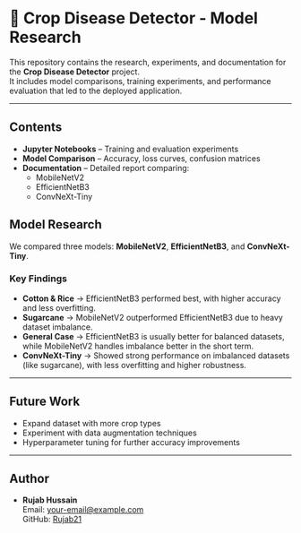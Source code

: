 # 🌱 Crop Disease Detector - Model Research

This repository contains the research, experiments, and documentation for the **Crop Disease Detector** project.  
It includes model comparisons, training experiments, and performance evaluation that led to the deployed application.

---

## Contents
- **Jupyter Notebooks** – Training and evaluation experiments  
- **Model Comparison** – Accuracy, loss curves, confusion matrices  
- **Documentation** – Detailed report comparing:
  - MobileNetV2  
  - EfficientNetB3  
  - ConvNeXt-Tiny
     
## Model Research  

We compared three models: **MobileNetV2**, **EfficientNetB3**, and **ConvNeXt-Tiny**.  

### Key Findings  
- **Cotton & Rice** → EfficientNetB3 performed best, with higher accuracy and less overfitting.  
- **Sugarcane** → MobileNetV2 outperformed EfficientNetB3 due to heavy dataset imbalance.  
- **General Case** → EfficientNetB3 is usually better for balanced datasets, while MobileNetV2 handles imbalance better in the short term.  
- **ConvNeXt-Tiny** → Showed strong performance on imbalanced datasets (like sugarcane), with less overfitting and higher robustness.  


---

## Future Work
- Expand dataset with more crop types  
- Experiment with data augmentation techniques  
- Hyperparameter tuning for further accuracy improvements  

---

## Author
- **Rujab Hussain**  
Email: your-email@example.com  
GitHub: [Rujab21](https://github.com/Rujab21)
